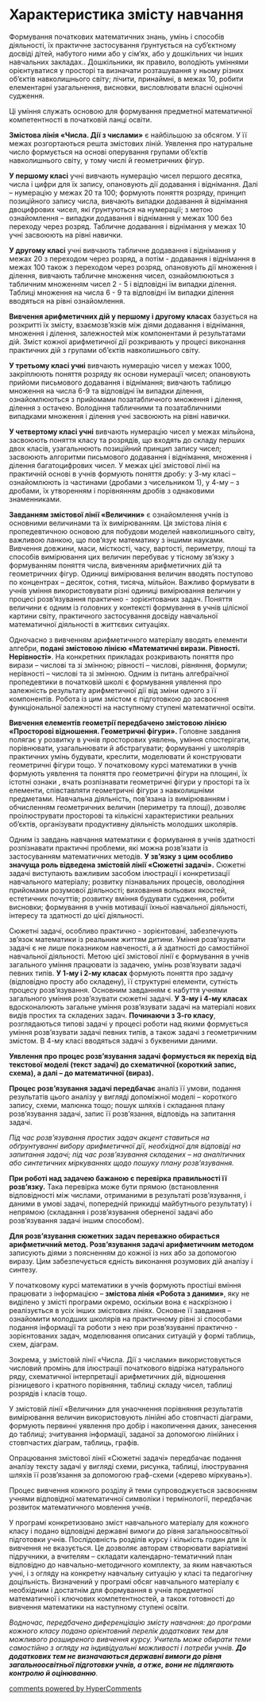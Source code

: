 <div id="hypercomments_widget" class="js-hypercomments-widget invisible"></div>

Характеристика змісту навчання
=============================================

Формування початкових математичних знань, умінь  і способів діяльності, їх практичне застосування ґрунтується на суб’єктному досвіді  дітей, набутого ними  або у сім’ях, або у дошкільних чи інших  навчальних закладах.. Дошкільники, як правило,   володіють уміннями орієнтуватися у просторі та визначати розташування  у ньому різних об’єктів навколишнього світу; лічити, принаймні, в межах 10,   робити елементарні узагальнення, висновки, висловлювати власні оціночні судження. 

Ці уміння служать основою для формування предметної математичної компетентності в початковій ланці освіти. 

**Змістова лінія «Числа. Дії з числами»** є найбільшою за обсягом. У її межах  розгортаються решта змістових ліній. Уявлення про натуральне число формується на основі оперування групами об’єктів навколишнього світу,  у тому числі й геометричних фігур. 

**У першому класі** учні вивчають нумерацію чисел першого десятка, числа і цифри для їх запису, опановують дії додавання і віднімання. Далі – нумерацію у межах 20 та 100; формують поняття розряду, принцип позиційного запису числа, вивчають випадки додавання й віднімання двоцифрових чисел, які ґрунтуються на нумерації; з метою ознайомлення – випадки додавання і віднімання у межах 100 без переходу через розряд. Табличне додавання і віднімання у межах 10 учні засвоюють на рівні навички. 

**У другому класі** учні вивчають табличне додавання і віднімання у межах 20 з переходом через розряд, а потім - додавання і віднімання в межах 100 також з переходом через розряд, опановують дії множення і ділення, вивчають табличне множення  чисел, ознайомлюються з табличним множенням  чисел 2 - 5 і відповідні їм випадки ділення. Таблиці множення на числа 6 - 9 та відповідні їм випадки ділення вводяться на рівні ознайомлення. 

**Вивчення арифметичних дій у першому і другому класах** базується на розкритті їх змісту, взаємозв’язків між діями додавання і віднімання, множення і ділення, залежностей між компонентами й результатами дій. Зміст кожної арифметичної дії розкривають у процесі виконання практичних дій з групами об’єктів навколишнього  світу. 

**У третьому класі учні** вивчають нумерацію чисел у межах 1000, закріплюють поняття розряду як основи нумерації чисел; опановують прийоми письмового додавання і віднімання; вивчають таблицю множення на числа 6-9 та відповідні їм випадки ділення, ознайомлюються з прийомами позатабличного множення і ділення, ділення з остачею. Володіння табличними та позатабличними випадками множення і ділення учні засвоюють на рівні навички. 

**У четвертому класі учні** вивчають нумерацію чисел у межах мільйона, засвоюють поняття класу та розрядів, що входять до складу перших двох класів, узагальнюють позиційний принцип запису чисел; засвоюють алгоритми письмового додавання і віднімання, множення і ділення багатоцифрових чисел. У межах цієї змістової лінії на практичній основі в учнів формують поняття дробу: у 3-му класі – ознайомлюють із частинами (дробами з чисельником 1), у 4-му – з дробами, їх утворенням і порівнянням дробів з однаковими знаменниками. 

**Завданням змістової лінії «Величини»** є ознайомлення учнів із основними величинами та їх вимірюванням. Ця змістова лінія є пропедевтичною основою для побудови моделей навколишнього світу, важливою ланкою, що пов’язує математику з іншими науками. Вивчення довжини, маси, місткості, часу, вартості, периметру, площі та способів вимірювання цих величин перебуває у тісному зв’язку з формуванням поняття числа, вивченням арифметичних дій та геометричних фігур. Одиниці вимірювання величин вводять поступово по концентрах – десяток, сотня, тисяча, мільйон. Важливо формувати в учнів уміння використовувати різні одиниці вимірювання величин у процесі розв’язування практично - зорієнтованих задач. Поняття величини є одним із головних у контексті формування в учнів цілісної картини світу, практичного застосування досвіду навчальної математичної діяльності в життєвих ситуаціях. 

Одночасно з вивченням арифметичного матеріалу вводять елементи алгебри, **подані змістовою лінією «Математичні вирази. Рівності. Нерівності»**. На конкретних прикладах розкривають поняття про вирази – числові та зі змінною; рівності – числові, рівняння, формули; нерівності – числові та зі змінною. Одним із питань алгебраїчної пропедевтики в початковій школі є формування уявлення про залежність результату арифметичної дії від зміни одного з її компонентів. Робота із цим змістом є підготовкою до засвоєння функціональної залежності на наступному ступені математичної освіти. 

**Вивчення елементів геометрії передбачено змістовою лінією «Просторові відношення. Геометричні фігури».** Головне завдання полягає у розвитку в учнів просторових уявлень, уміння спостерігати, порівнювати, узагальнювати й абстрагувати; формуванні у школярів практичних умінь будувати, креслити, моделювати й конструювати геометричні фігури тощо. У початковому курсі математики в учнів формують уявлення та поняття про геометричні фігури на площині, їх істотні ознаки , вчать розпізнавати геометричні фігури у просторі та їх елементи, співставляти геометричні фігури з навколишніми предметами. Навчальна діяльність, пов’язана із вимірюванням і обчисленням геометричних величин (периметру та площі), дозволяє проілюструвати просторові та кількісні характеристики реальних об’єктів, організувати продуктивну діяльність молодших школярів.

Одним із завдань навчання математики є формування в учнів здатності розпізнавати практичні проблеми, які можна розв’язати із застосуванням математичних методів. **У зв’язку з цим особливо значуща роль відведена змістовій лінії «Сюжетні задачі».** Сюжетні задачі виступають важливим засобом ілюстрації і конкретизації навчального матеріалу; розвитку пізнавальних процесів, оволодіння прийомами розумової діяльності; виховання вольових якостей, естетичних почуттів; розвитку вміння будувати судження, робити висновки; формування в учнів мотивації їхньої навчальної діяльності, інтересу та здатності до цієї діяльності. 

Сюжетні задачі, особливо практично - зорієнтовані, забезпечують зв’язок математики із реальним життям дитини.  Уміння розв’язувати задачі є не лише показником навченості, а й здатності до самостійної навчальної діяльності. Метою цієї змістової лінії є формування в учнів загального уміння працювати із задачею, умінь розв’язувати задачі певних типів. **У 1-му і 2-му класах** формують поняття про задачу (відповідно просту або складену), її структурні елементи, сутність процесу розв’язування. Основним завданням є набуття учнями загального уміння розв’язувати сюжетні задачі. **У 3-му і 4-му класах** вдосконалюють загальне уміння розв’язувати задачі на матеріалі нових видів простих та складених задач. **Починаючи з 3-го класу**, розглядаються типові задачі у процесі роботи над якими формується уміння розв’язувати задачі певних типів, а також задачі з геометричним змістом. В 4-му класі вводяться задачі з буквеними даними.

**Уявлення про процес розв’язування задачі формується як перехід від текстової моделі (текст задачі) до схематичної (короткий запис, схема), а далі – до математичної (вираз).**

**Процес розв’язування задачі передбачає** аналіз її умови, подання результатів цього аналізу у вигляді допоміжної моделі – короткого запису, схеми, малюнка тощо; пошук шляхів і складання плану розв’язування задачі, запис її розв’язання, відповідь на запитання задачі. 

*Під час розв’язування простих задач акцент ставиться на обґрунтуванні вибору арифметичної дії, необхідної для відповіді на запитання задачі; під час розв’язування складених – на аналітичних або синтетичних міркуваннях щодо пошуку плану розв’язування.*

**При роботі над задачею бажаною є перевірка правильності її розв’язку.** Така перевірка може бути прямою (встановлення відповідності між числами, отриманими в результаті розв’язування, і даними в умові задачі, попередній прикидці майбутнього результату) і непрямою (складання і розв’язування оберненої задачі або розв’язування задачі іншим способом). 

**Для розв’язування сюжетних задач переважно обирається арифметичний метод. Розв’язування задачі арифметичним методом** записують діями з поясненням до кожної із них або за допомогою виразу. Цим забезпечується єдність виконання розумових дій аналізу і синтезу. 

У початковому курсі математики в учнів формують простіші вміння працювати з інформацією – **змістова лінія «Робота з даними»**, яку не виділено у змісті програми окремо, оскільки вона є наскрізною і реалізується в усіх інших змістових лініях. Основне її завдання – ознайомити молодших школярів на практичному рівні зі способами подання інформації та роботи з нею при розв’язуванні практично - зорієнтованих задач, моделювання описаних ситуацій у формі таблиць, схем, діаграм. 

Зокрема, у змістовій лінії «Числа. Дії з числами» використовується числовий промінь для ілюстрації початкового відрізка натурального ряду, схематичної інтерпретації арифметичних дій, відношення різницевого і кратного порівняння, таблиці складу чисел, таблиці розрядів і класів тощо. 

У змістовій лінії «Величини» для унаочнення порівняння результатів вимірювання величин використовують лінійні або стовпчасті діаграми, формують первинні уявлення про добір і накопичення даних, занесення до таблиці; зчитування інформації, заданої за допомогою лінійних і стовпчастих діаграм, таблиць, графів. 

Опрацювання змістової лінії «Сюжетні задачі» передбачає подання аналізу тексту задачі у вигляді схеми, рисунка, таблиці, ілюстрування шляхів її розв’язання за допомогою граф-схеми («дерево міркувань»). 

Процес вивчення кожного розділу й теми супроводжується засвоєнням учнями відповідної математичної символіки і термінології, передбачає розвиток математичного мовлення учнів. 

У програмі конкретизовано зміст навчального матеріалу для кожного класу і подано відповідні державні вимоги до рівня загальноосвітньої підготовки учнів. Послідовність розділів курсу і кількість годин для їх вивчення не вказується. Це дозволяє авторам створювати варіативні підручники, а вчителям – складати календарно-тематичний план відповідно до навчально-методичного комплекту, за яким навчаються учні, і з огляду на конкретну навчальну ситуацію у класі та педагогічну доцільність. Визначений у програмі обсяг навчального матеріалу є необхідним і достатнім для формування в учнів предметної математичної і ключових компетентностей, а також готовності до вивчення математики на наступному ступені освіти. 

*Водночас, передбачено диференціацію змісту навчання: до програми кожного класу подано орієнтовний перелік додаткових тем для можливого розширеного вивчення курсу. Учитель може обирати теми самостійно з огляду на індивідуальні можливості і потреби учнів. **До додаткових тем не визначаються державні вимоги до рівня загальноосвітньої підготовки учнів, а отже, вони не підлягають контролю й оцінюванню**.*

<div class="js-hypercomments-container">
    <a href="http://hypercomments.com" class="hc-link" title="comments widget">comments powered by HyperComments</a>
</div>